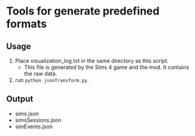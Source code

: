 # Tools for generate predefined formats

## Usage
1. Place visualization_log.txt in the same directory as this script.
   - This file is generated by the Sims 4 game and the mod. It contains the raw data.
2. run `python jsonTransform.py`.

## Output
 - sims.json 
 - simsSessions.json
 - simEvents.json